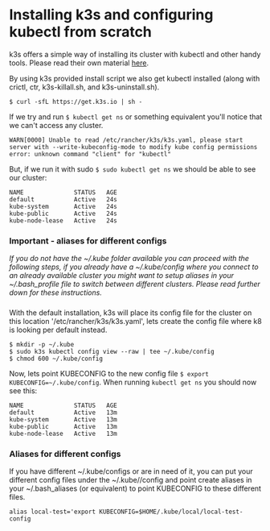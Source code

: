 # Installing k3s and configuring kubectl from scratch

k3s offers a simple way of installing its cluster with kubectl and other handy tools. Please read their own material [here](https://docs.k3s.io/quick-start).


By using k3s provided install script we also get kubectl installed (along with crictl, ctr, k3s-killall.sh, and k3s-uninstall.sh).


`$ curl -sfL https://get.k3s.io | sh -`


If we try and run `$ kubectl get ns` or something equivalent you'll notice that we can't access any cluster.


```
WARN[0000] Unable to read /etc/rancher/k3s/k3s.yaml, please start server with --write-kubeconfig-mode to modify kube config permissions
error: unknown command "client" for "kubectl"
```


But, if we run it with sudo `$ sudo kubectl get ns` we should be able to see our cluster:
```
NAME              STATUS   AGE
default           Active   24s
kube-system       Active   24s
kube-public       Active   24s
kube-node-lease   Active   24s
```


### Important - aliases for different configs
*If you do not have the ~/.kube folder available you can proceed with the following steps, if you already have a ~/.kube/config where you connect to an already available cluster you might want to setup aliases in your ~/.bash_profile file to switch between different clusters. Please read further down for these instructions.*
###


With the default installation, k3s will place its config file for the cluster on this location '/etc/rancher/k3s/k3s.yaml', lets create the config file where k8 is looking per default instead.


```
$ mkdir -p ~/.kube
$ sudo k3s kubectl config view --raw | tee ~/.kube/config
$ chmod 600 ~/.kube/config
```

Now, lets point KUBECONFIG to the new config file `$ export KUBECONFIG=~/.kube/config`.
When running `kubectl get ns` you should now see this:

```
NAME              STATUS   AGE
default           Active   13m
kube-system       Active   13m
kube-public       Active   13m
kube-node-lease   Active   13m
```

### Aliases for different configs

If you have different ~/.kube/configs or are in need of it, you can put your different config files under the ~/.kube/<folder>/config and point create aliases in your ~/.bash_aliases (or equivalent) to point KUBECONFIG to these different files.

`alias local-test='export KUBECONFIG=$HOME/.kube/local/local-test-config`
  
 

